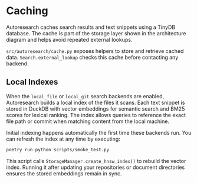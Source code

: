 # Caching

Autoresearch caches search results and text snippets using a TinyDB database. The cache is part of the storage layer shown in the architecture diagram and helps avoid repeated external lookups.

`src/autoresearch/cache.py` exposes helpers to store and retrieve cached data. `Search.external_lookup` checks this cache before contacting any backend.

## Local Indexes

When the `local_file` or `local_git` search backends are enabled,
Autoresearch builds a local index of the files it scans.  Each text
snippet is stored in DuckDB with vector embeddings for semantic search
and BM25 scores for lexical ranking.  The index allows queries to
reference the exact file path or commit when matching content from the
local machine.

Initial indexing happens automatically the first time these backends run.
You can refresh the index at any time by executing:

```bash
poetry run python scripts/smoke_test.py
```

This script calls `StorageManager.create_hnsw_index()` to rebuild the
vector index.  Running it after updating your repositories or document
directories ensures the stored embeddings remain in sync.

